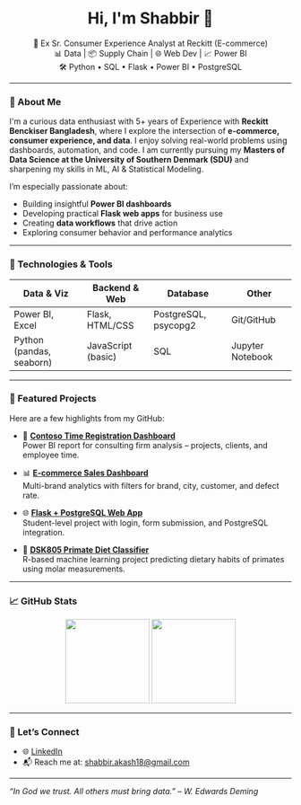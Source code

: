 <h1 align="center">Hi, I'm Shabbir 👋</h1>

<p align="center">
  💼 Ex Sr. Consumer Experience Analyst at Reckitt (E-commerce)<br>
  📊 Data | 📦 Supply Chain | 🌐 Web Dev | 📈 Power BI<br>
  🛠️ Python • SQL • Flask • Power BI • PostgreSQL
</p>

---

### 🚀 About Me

I'm a curious data enthusiast with 5+ years of Experience with **Reckitt Benckiser Bangladesh**, where I explore the intersection of **e-commerce, consumer experience, and data**. I enjoy solving real-world problems using dashboards, automation, and code. I am currently pursuing my **Masters of Data Science at the University of Southern Denmark (SDU)** and sharpening my skills in ML, AI & Statistical Modeling.

I’m especially passionate about:
- Building insightful **Power BI dashboards**
- Developing practical **Flask web apps** for business use
- Creating **data workflows** that drive action
- Exploring consumer behavior and performance analytics

---

### 🔧 Technologies & Tools

| Data & Viz | Backend & Web | Database | Other |
|------------|----------------|----------|-------|
| Power BI, Excel | Flask, HTML/CSS | PostgreSQL, psycopg2 | Git/GitHub |
| Python (pandas, seaborn) | JavaScript (basic) | SQL | Jupyter Notebook |

---

### 📌 Featured Projects

Here are a few highlights from my GitHub:

- 🧮 **[Contoso Time Registration Dashboard](https://github.com/shabbir327/contoso-time-tracking)**  
  Power BI report for consulting firm analysis – projects, clients, and employee time.

- 📊 **[E-commerce Sales Dashboard](https://github.com/shabbir327/ecom-sales-dashboard)**  
  Multi-brand analytics with filters for brand, city, customer, and defect rate.

- 🌐 **[Flask + PostgreSQL Web App](https://github.com/shabbir327/flask-feedback-app)**  
  Student-level project with login, form submission, and PostgreSQL integration.

- 🐒 **[DSK805 Primate Diet Classifier](https://github.com/shabbir327/primate-diet-classification)**  
  R-based machine learning project predicting dietary habits of primates using molar measurements.

---

### 📈 GitHub Stats

<p align="center">
  <img src="https://github-readme-stats.vercel.app/api?username=shabbir327&show_icons=true&theme=tokyonight" height="150" />
  <img src="https://github-readme-stats.vercel.app/api/top-langs/?username=shabbir327&layout=compact&theme=tokyonight" height="150" />
</p>

---

### 🤝 Let’s Connect

- 🌐 [LinkedIn](https://www.linkedin.com/in/shabbir327/)
- 📬 Reach me at: shabbir.akash18@gmail.com

---

_“In God we trust. All others must bring data.” – W. Edwards Deming_
